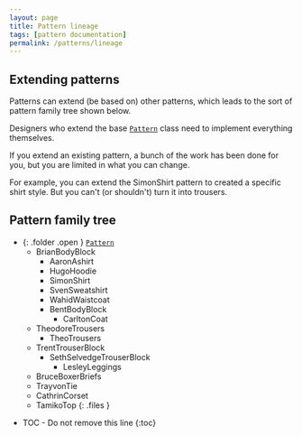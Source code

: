```yaml
---
layout: page
title: Pattern lineage
tags: [pattern documentation]
permalink: /patterns/lineage
---
```

## Extending patterns

Patterns can extend (be based on) other patterns, which leads 
to the sort of pattern family tree shown below.

Designers who extend the base [`Pattern`](/class/patterns/core/pattern) class
need to implement everything themselves.

If you extend an existing pattern, a bunch of the work has been done 
for you, but you are limited in what you can change.

For example, you can extend the SimonShirt pattern to created a specific
shirt style. But you can't (or shouldn't) turn it into trousers.

## Pattern family tree

- {: .folder .open } [`Pattern`](/class/patterns/core/pattern)
  - BrianBodyBlock
    - AaronAshirt
    - HugoHoodie
    - SimonShirt
    - SvenSweatshirt
    - WahidWaistcoat
    - BentBodyBlock
      - CarltonCoat
  - TheodoreTrousers
    - TheoTrousers
  - TrentTrouserBlock
    - SethSelvedgeTrouserBlock
      - LesleyLeggings
  - BruceBoxerBriefs
  - TrayvonTie
  - CathrinCorset
  - TamikoTop
{: .files }


* TOC - Do not remove this line
{:toc}


